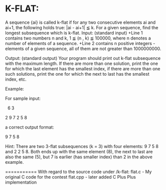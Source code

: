 K-FLAT:
===========
A sequence {ai} is called k-flat if for any two consecutive elements ai and ai+1, the following holds true: |ai - ai+1| ≦ k. For a given sequence, find the longest subsequence which is k-flat.
Input: (standard input)
+Line 1 contains two numbers n and k, 1 ≦ (n , k) ≦ 100000, where n denotes a number of elements of a sequence.
+Line 2 contains n positive integers - elements of a given sequence, all of them are not greater than 1000000000.

Output: (standard output)
Your program should print out k-flat subsequence with the maximum length. If there are more than one solution, print the one for which the last element has the smallest index, if there are more than one such solutions, print the one for which the next to last has the smallest index, etc.

Example:

For sample input:

 
6 3

2 9 7 2 5 8

a correct output format:

9 7 5 8

Hint: There are two 3-flat subsequences (k = 3) with four elements: 9 7 5 8 and 2 2 5 8. Both ends up with the same element (8), the next to last are also the same (5), but 7 is earlier (has smaller index) than 2 in the above example.

===========
With regard to the source code under /k-flat:
flat.c - My original C code for the contest
flat.cpp - later added C Plus Plus implementation
